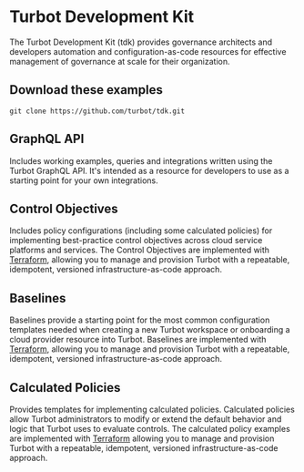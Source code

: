 # Turbot Development Kit

The Turbot Development Kit (tdk) provides governance architects and developers automation and configuration-as-code resources for effective management of governance at scale for their organization.


## Download these examples

```shell
git clone https://github.com/turbot/tdk.git
```

## GraphQL API
Includes working examples, queries and integrations written using the Turbot GraphQL API. It's intended as a resource for developers to use as a starting point for your own integrations.


## Control Objectives
Includes policy configurations (including some calculated policies) for implementing best-practice control objectives across cloud service platforms and services.  The Control Objectives are implemented with [Terraform](https://www.terraform.io), allowing you to manage and provision Turbot with a repeatable, idempotent, versioned infrastructure-as-code approach.


## Baselines
Baselines provide a starting point for the most common configuration templates needed when creating a new Turbot workspace or onboarding a cloud provider resource into Turbot.  Baselines are implemented with [Terraform](https://www.terraform.io), allowing you to manage and provision Turbot with a repeatable, idempotent, versioned infrastructure-as-code approach.

## Calculated Policies
Provides templates for implementing calculated policies. Calculated policies allow Turbot administrators to modify or extend the default behavior and logic that Turbot uses to evaluate controls. The calculated policy examples are implemented with [Terraform](https://www.terraform.io) allowing you to manage and provision Turbot with a repeatable, idempotent, versioned infrastructure-as-code approach.